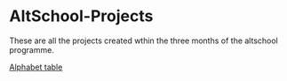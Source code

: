 # AltSchool-Projects
These are all the projects created wthin the three months of the altschool programme.

<!doctype html>
<html> 
 <head>
  <title> My Portfolio </title> 
  <meta charset="UTF-8"> 
  <meta name="Portfolio" content="Assignment"> 
  <meta name="viewport" content="width=device-width, initial-scale=1.0"> 
  <meta http-equiv="X-UA-Compatible" content="IF-edge"> 
 </head> 
 <body> <a href="aLTSCHOOL PROJECTS"> Alphabet table </a>
 </body>
</html>
